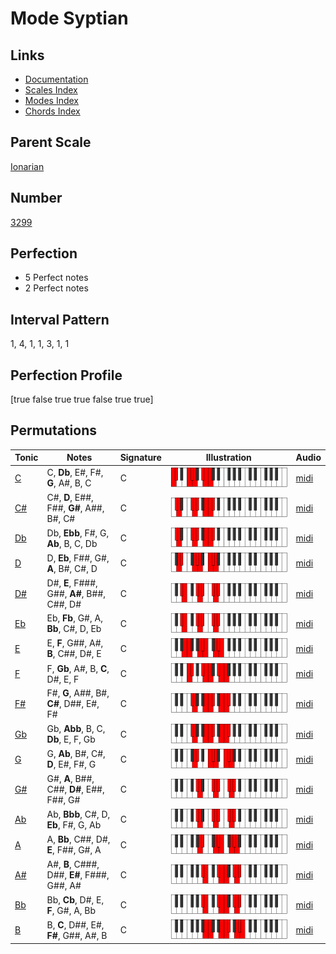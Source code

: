 # Mode Syptian

## Links

- [Documentation](index.md)
- [Scales Index](Scales.md)
- [Modes Index](Modes.md)
- [Chords Index](Chords.md)

## Parent Scale

[Ionarian](ScaleIonarian.md)

## Number

[3299](https://ianring.com/musictheory/scales/3299)

## Perfection

- 5 Perfect notes
- 2 Perfect notes

## Interval Pattern

1, 4, 1, 1, 3, 1, 1

## Perfection Profile

[true false true true false true true]

## Permutations

| Tonic | Notes | Signature | Illustration | Audio |
|-------|-------|-----------|--------------|-------|
| [C](ModeCNaturalSyptian.md) | C, **Db**, E#, F#, **G**, A#, B, C | C | ![CNaturalSyptian](ModeCNaturalSyptian.png) | [midi](https://github.com/edipermadi/music/blob/main/docs/ModeCNaturalSyptian.mid?raw=true) |
| [C#](ModeCSharpSyptian.md) | C#, **D**, E##, F##, **G#**, A##, B#, C# | C | ![CSharpSyptian](ModeCSharpSyptian.png) | [midi](https://github.com/edipermadi/music/blob/main/docs/ModeCSharpSyptian.mid?raw=true) |
| [Db](ModeDFlatSyptian.md) | Db, **Ebb**, F#, G, **Ab**, B, C, Db | C | ![DFlatSyptian](ModeDFlatSyptian.png) | [midi](https://github.com/edipermadi/music/blob/main/docs/ModeDFlatSyptian.mid?raw=true) |
| [D](ModeDNaturalSyptian.md) | D, **Eb**, F##, G#, **A**, B#, C#, D | C | ![DNaturalSyptian](ModeDNaturalSyptian.png) | [midi](https://github.com/edipermadi/music/blob/main/docs/ModeDNaturalSyptian.mid?raw=true) |
| [D#](ModeDSharpSyptian.md) | D#, **E**, F###, G##, **A#**, B##, C##, D# | C | ![DSharpSyptian](ModeDSharpSyptian.png) | [midi](https://github.com/edipermadi/music/blob/main/docs/ModeDSharpSyptian.mid?raw=true) |
| [Eb](ModeEFlatSyptian.md) | Eb, **Fb**, G#, A, **Bb**, C#, D, Eb | C | ![EFlatSyptian](ModeEFlatSyptian.png) | [midi](https://github.com/edipermadi/music/blob/main/docs/ModeEFlatSyptian.mid?raw=true) |
| [E](ModeENaturalSyptian.md) | E, **F**, G##, A#, **B**, C##, D#, E | C | ![ENaturalSyptian](ModeENaturalSyptian.png) | [midi](https://github.com/edipermadi/music/blob/main/docs/ModeENaturalSyptian.mid?raw=true) |
| [F](ModeFNaturalSyptian.md) | F, **Gb**, A#, B, **C**, D#, E, F | C | ![FNaturalSyptian](ModeFNaturalSyptian.png) | [midi](https://github.com/edipermadi/music/blob/main/docs/ModeFNaturalSyptian.mid?raw=true) |
| [F#](ModeFSharpSyptian.md) | F#, **G**, A##, B#, **C#**, D##, E#, F# | C | ![FSharpSyptian](ModeFSharpSyptian.png) | [midi](https://github.com/edipermadi/music/blob/main/docs/ModeFSharpSyptian.mid?raw=true) |
| [Gb](ModeGFlatSyptian.md) | Gb, **Abb**, B, C, **Db**, E, F, Gb | C | ![GFlatSyptian](ModeGFlatSyptian.png) | [midi](https://github.com/edipermadi/music/blob/main/docs/ModeGFlatSyptian.mid?raw=true) |
| [G](ModeGNaturalSyptian.md) | G, **Ab**, B#, C#, **D**, E#, F#, G | C | ![GNaturalSyptian](ModeGNaturalSyptian.png) | [midi](https://github.com/edipermadi/music/blob/main/docs/ModeGNaturalSyptian.mid?raw=true) |
| [G#](ModeGSharpSyptian.md) | G#, **A**, B##, C##, **D#**, E##, F##, G# | C | ![GSharpSyptian](ModeGSharpSyptian.png) | [midi](https://github.com/edipermadi/music/blob/main/docs/ModeGSharpSyptian.mid?raw=true) |
| [Ab](ModeAFlatSyptian.md) | Ab, **Bbb**, C#, D, **Eb**, F#, G, Ab | C | ![AFlatSyptian](ModeAFlatSyptian.png) | [midi](https://github.com/edipermadi/music/blob/main/docs/ModeAFlatSyptian.mid?raw=true) |
| [A](ModeANaturalSyptian.md) | A, **Bb**, C##, D#, **E**, F##, G#, A | C | ![ANaturalSyptian](ModeANaturalSyptian.png) | [midi](https://github.com/edipermadi/music/blob/main/docs/ModeANaturalSyptian.mid?raw=true) |
| [A#](ModeASharpSyptian.md) | A#, **B**, C###, D##, **E#**, F###, G##, A# | C | ![ASharpSyptian](ModeASharpSyptian.png) | [midi](https://github.com/edipermadi/music/blob/main/docs/ModeASharpSyptian.mid?raw=true) |
| [Bb](ModeBFlatSyptian.md) | Bb, **Cb**, D#, E, **F**, G#, A, Bb | C | ![BFlatSyptian](ModeBFlatSyptian.png) | [midi](https://github.com/edipermadi/music/blob/main/docs/ModeBFlatSyptian.mid?raw=true) |
| [B](ModeBNaturalSyptian.md) | B, **C**, D##, E#, **F#**, G##, A#, B | C | ![BNaturalSyptian](ModeBNaturalSyptian.png) | [midi](https://github.com/edipermadi/music/blob/main/docs/ModeBNaturalSyptian.mid?raw=true) |
